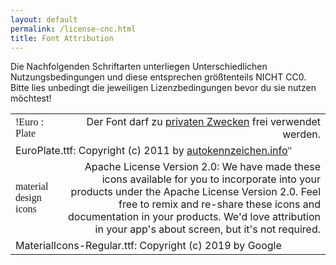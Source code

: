 ```yaml
---
layout: default
permalink: /license-cnc.html
title: Font Attribution
---
```

<link href='myfontfiles-cnc.css' rel='stylesheet' type='text/css' nonce="">

Die Nachfolgenden Schriftarten unterliegen Unterschiedlichen Nutzungsbedingungen und diese entsprechen größtenteils NICHT CC0.  
Bitte lies unbedingt die jeweiligen Lizenzbedingungen bevor du sie nutzen möchtest!

<table>

<tr class='header'>
<td class='family'
 style='font-family:"EuroPlate"' 
 align='left'>!Euro : Plate</td>
<td class='license' align='right'>Der Font darf zu <u>privaten Zwecken</u> frei verwendet werden.
</td>
</tr>
<tr>
<td class='copyright' colspan=2>EuroPlate.ttf: Copyright (c) 2011 by <a href="https://www.autokennzeichen.info/kennzeichen-schriftart.htm">autokennzeichen.info</a><span class='family' style='font-family:"EuroPlate"'  align='left'>"</span></td>
</tr>


<tr class='header'>
<td class='family'
 style='font-family:"MaterialIcons-Regular"' 
 align='left'>material design icons</td>
<td class='license' align='right'>Apache License Version 2.0: We have made these icons available for you to incorporate into your products under the Apache License Version 2.0. Feel free to remix and re-share these icons and documentation in your products. We'd love attribution in your app's about screen, but it's not required.
</td>
</tr>

<tr>
<td class='copyright' colspan=2>MaterialIcons-Regular.ttf: Copyright (c) 2019 by Google</td>
</tr>
</table>
